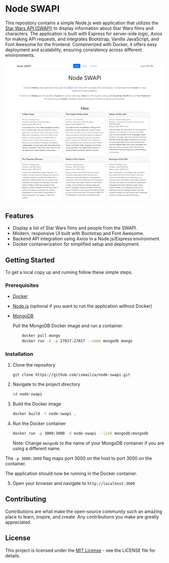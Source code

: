 # Node SWAPI

This repository contains a simple Node.js web application that utilizes the [Star Wars API (SWAPI)](https://swapi.dev/) to display information about Star Wars films and characters. The application is built with Express for server-side logic, Axios for making API requests, and integrates Bootstrap, Vanilla JavaScript, and Font Awesome for the frontend. Containerized with Docker, it offers easy deployment and scalability, ensuring consistency across different environments.

![Alt text](public/screenshots/screencapture-localhost-3000-2024-02-27-16_38_50.png)



## Features

- Display a list of Star Wars films and people from the SWAPI.
- Modern, responsive UI built with Bootstrap and Font Awesome.
- Backend API integration using Axios in a Node.js/Express environment.
- Docker containerization for simplified setup and deployment.

## Getting Started

To get a local copy up and running follow these simple steps.

### Prerequisites

- [Docker](https://www.docker.com/products/docker-desktop)
- [Node.js](https://nodejs.org/en/download/) (optional if you want to run the application without Docker)
- [MongoDB](https://www.mongodb.com/try/download/community) 

    Pull the MongoDB Docker image and run a container:
    ```bash
        docker pull mongo
        docker run -d -p 27017:27017 --name mongodb mongo
    ```

### Installation

1. Clone the repository
    ```git
    git clone https://github.com/ismailza/node-swapi.git
    ```

2. Navigate to the project directory
    ```bash
    cd node-swapi
    ```

3. Build the Docker image
    ```bash
    docker build -t node-swapi .
    ```

4. Run the Docker container
    ```bash
    docker run -p 3000:3000 -d node-swapi --link mongodb:mongodb
    ```

    Note: Change `mongodb` to the name of your MongoDB container if you are using a different name.

  The `-p 3000:3000` flag maps port 3000 on the host to port 3000 on the container.

The application should now be running in the Docker container.

5. Open your browser and navigate to `http://localhost:3000`

## Contributing

Contributions are what make the open-source community such an amazing place to learn, inspire, and create. Any contributions you make are greatly appreciated.

## License
This project is licensed under the [MIT License](LICENCE) - see the LICENSE file for details.
